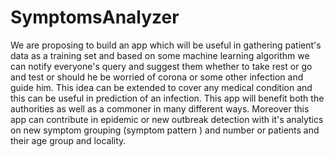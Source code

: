 # SymptomsAnalyzer

We are proposing to build an app which will be useful in gathering patient's data as a training set and based on some machine learning algorithm we can notify everyone's query and suggest them whether to take rest or go and test or should he be worried of corona or some other infection and guide him. This idea can be extended to cover any medical condition and this can be useful in prediction of an infection. This app will benefit both the authorities as well as a commoner in many different ways. Moreover this app can contribute in epidemic or new outbreak detection with it's analytics on new symptom grouping (symptom pattern ) and number or patients and their age group and locality.
